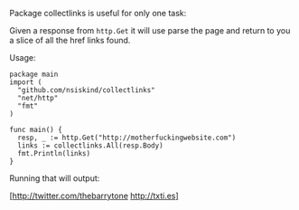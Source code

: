 Package collectlinks is useful for only one task:

Given a response from `http.Get` it will use parse the page and
return to you a slice of all the href links found.

Usage:

    package main
    import (
      "github.com/nsiskind/collectlinks"
      "net/http"
      "fmt"
    )

    func main() {
      resp, _ := http.Get("http://motherfuckingwebsite.com")
      links := collectlinks.All(resp.Body)
      fmt.Println(links)
    }


Running that will output:

   [http://twitter.com/thebarrytone http://txti.es]
